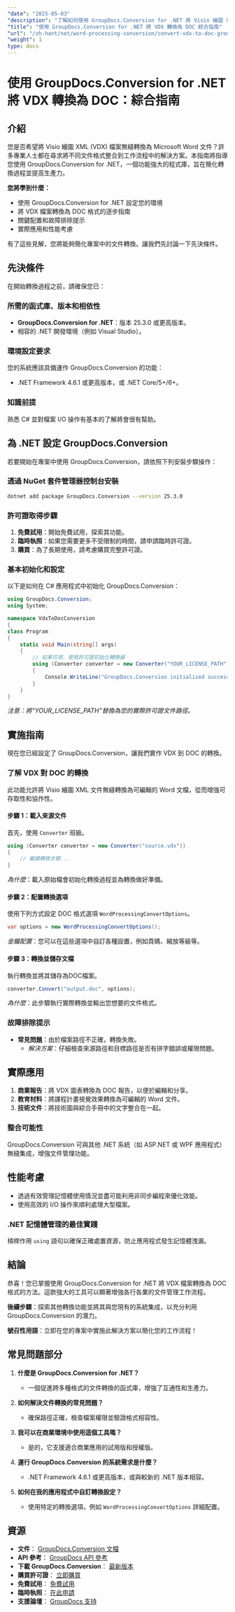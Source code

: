 ```yaml
---
"date": "2025-05-03"
"description": "了解如何使用 GroupDocs.Conversion for .NET 將 Visio 繪圖 XML (VDX) 檔案高效轉換為 Microsoft Word 文件。輕鬆增強您的文件工作流程。"
"title": "使用 GroupDocs.Conversion for .NET 將 VDX 轉換為 DOC 綜合指南"
"url": "/zh-hant/net/word-processing-conversion/convert-vdx-to-doc-groupdocs-conversion-net/"
"weight": 1
type: docs
---
```

# 使用 GroupDocs.Conversion for .NET 將 VDX 轉換為 DOC：綜合指南

## 介紹

您是否希望將 Visio 繪圖 XML (VDX) 檔案無縫轉換為 Microsoft Word 文件？許多專業人士都在尋求將不同文件格式整合到工作流程中的解決方案。本指南將指導您使用 GroupDocs.Conversion for .NET，一個功能強大的程式庫，旨在簡化轉換過程並提高生產力。

**您將學到什麼：**
- 使用 GroupDocs.Conversion for .NET 設定您的環境
- 將 VDX 檔案轉換為 DOC 格式的逐步指南
- 關鍵配置和故障排除提示
- 實際應用和性能考慮

有了這些見解，您將能夠簡化專案中的文件轉換。讓我們先討論一下先決條件。

## 先決條件

在開始轉換過程之前，請確保您已：

### 所需的函式庫、版本和相依性
- **GroupDocs.Conversion for .NET**：版本 25.3.0 或更高版本。
- 相容的 .NET 開發環境（例如 Visual Studio）。

### 環境設定要求
您的系統應該具備運作 GroupDocs.Conversion 的功能：
- .NET Framework 4.6.1 或更高版本，或 .NET Core/5+/6+。

### 知識前提
熟悉 C# 並對檔案 I/O 操作有基本的了解將會很有幫助。

## 為 .NET 設定 GroupDocs.Conversion

若要開始在專案中使用 GroupDocs.Conversion，請依照下列安裝步驟操作：

### 透過 NuGet 套件管理器控制台安裝
```bash
dotnet add package GroupDocs.Conversion --version 25.3.0
```

### 許可證取得步驟
1. **免費試用**：開始免費試用，探索其功能。
2. **臨時執照**：如果您需要更多不受限制的時間，請申請臨時許可證。
3. **購買**：為了長期使用，請考慮購買完整許可證。

### 基本初始化和設定
以下是如何在 C# 應用程式中初始化 GroupDocs.Conversion：

```csharp
using GroupDocs.Conversion;
using System;

namespace VdxToDocConversion
{
class Program
{
    static void Main(string[] args)
    {
        // 如果可用，使用許可證初始化轉換器
        using (Converter converter = new Converter("YOUR_LICENSE_PATH"))
        {
            Console.WriteLine("GroupDocs.Conversion initialized successfully.");
        }
    }
}
```
*注意：將“YOUR_LICENSE_PATH”替換為您的實際許可證文件路徑。*

## 實施指南

現在您已經設定了 GroupDocs.Conversion，讓我們實作 VDX 到 DOC 的轉換。

### 了解 VDX 對 DOC 的轉換
此功能允許將 Visio 繪圖 XML 文件無縫轉換為可編輯的 Word 文檔，從而增強可存取性和協作性。

#### 步驟 1：載入來源文件
首先，使用 `Converter` 班級。

```csharp
using (Converter converter = new Converter("source.vdx"))
{
    // 繼續轉換步驟...
}
```

*為什麼*：載入原始檔會初始化轉換過程並為轉換做好準備。

#### 步驟 2：配置轉換選項
使用下列方式設定 DOC 格式選項 `WordProcessingConvertOptions`。

```csharp
var options = new WordProcessingConvertOptions();
```
*金鑰配置*：您可以在這些選項中自訂各種設置，例如頁碼、縮放等級等。

#### 步驟 3：轉換並儲存文檔
執行轉換並將其儲存為DOC檔案。

```csharp
converter.Convert("output.doc", options);
```

*為什麼*：此步驟執行實際轉換並輸出您想要的文件格式。

### 故障排除提示

- **常見問題**：由於檔案路徑不正確，轉換失敗。
  - *解決方案*：仔細檢查來源路徑和目標路徑是否有拼字錯誤或權限問題。

## 實際應用

1. **商業報告**：將 VDX 圖表轉換為 DOC 報告，以便於編輯和分享。
2. **教育材料**：將課程計畫視覺效果轉換為可編輯的 Word 文件。
3. **技術文件**：將技術圖與綜合手冊中的文字整合在一起。

### 整合可能性
GroupDocs.Conversion 可與其他 .NET 系統（如 ASP.NET 或 WPF 應用程式）無縫集成，增強文件管理功能。

## 性能考慮

- 透過有效管理記憶體使用情況並盡可能利用非同步編程來優化效能。
- 使用高效的 I/O 操作來順利處理大型檔案。

### .NET 記憶體管理的最佳實踐
槓桿作用 `using` 語句以確保正確處置資源，防止應用程式發生記憶體洩漏。

## 結論

恭喜！您已掌握使用 GroupDocs.Conversion for .NET 將 VDX 檔案轉換為 DOC 格式的方法。這款強大的工具可以顯著增強各行各業的文件管理工作流程。

**後續步驟**：探索其他轉換功能並將其與您現有的系統集成，以充分利用 GroupDocs.Conversion 的潛力。

**號召性用語**：立即在您的專案中實施此解決方案以簡化您的工作流程！

## 常見問題部分

1. **什麼是 GroupDocs.Conversion for .NET？**
   - 一個促進跨多種格式的文件轉換的函式庫，增強了互通性和生產力。

2. **如何解決文件轉換的常見問題？**
   - 確保路徑正確，檢查檔案權限並驗證格式相容性。

3. **我可以在商業環境中使用這個工具嗎？**
   - 是的，它支援適合商業應用的試用版和授權版。

4. **運行 GroupDocs.Conversion 的系統需求是什麼？**
   - .NET Framework 4.6.1 或更高版本，或與較新的 .NET 版本相容。

5. **如何在我的應用程式中自訂轉換設定？**
   - 使用特定的轉換選項，例如 `WordProcessingConvertOptions` 詳細配置。

## 資源
- **文件**： [GroupDocs.Conversion 文檔](https://docs.groupdocs.com/conversion/net/)
- **API 參考**： [GroupDocs API 參考](https://reference.groupdocs.com/conversion/net/)
- **下載 GroupDocs.Conversion**： [最新版本](https://releases.groupdocs.com/conversion/net/)
- **購買許可證**： [立即購買](https://purchase.groupdocs.com/buy)
- **免費試用**： [免費試用](https://releases.groupdocs.com/conversion/net/)
- **臨時執照**： [在此申請](https://purchase.groupdocs.com/temporary-license/)
- **支援論壇**： [GroupDocs 支持](https://forum.groupdocs.com/c/conversion/10)